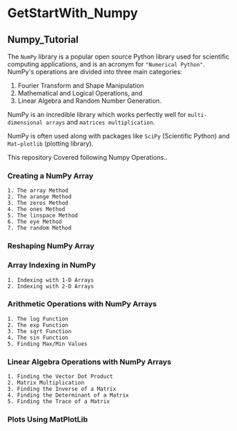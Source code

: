 # GetStartWith_Numpy
## Numpy_Tutorial

The `NumPy` library is a popular open source Python library used for scientific computing applications, and is an acronym for `"Numerical Python"`. NumPy's operations are divided into three main categories: 
1. Fourier Transform and Shape Manipulation
2. Mathematical and Logical Operations, and 
3. Linear Algebra and Random Number Generation.

NumPy is an incredible library which works perfectly well for `multi-dimensional arrays` and `matrices multiplication`.

NumPy is often used along with packages like `SciPy` (Scientific Python) and `Mat−plotlib` (plotting library).

This repository Covered following Numpy Operations..
### Creating a NumPy Array
    1. The array Method
    2. The arange Method
    3. The zeros Method
    4. The ones Method
    5. The linspace Method
    6. The eye Method
    7. The random Method
### Reshaping NumPy Array 
### Array Indexing in NumPy
    1. Indexing with 1-D Arrays
    2. Indexing with 2-D Arrays
### Arithmetic Operations with NumPy Arrays
    1. The log Function
    2. The exp Function
    3. The sqrt Function
    4. The sin Function
    5. Finding Max/Min Values
### Linear Algebra Operations with NumPy Arrays
    1. Finding the Vector Dot Product
    2. Matrix Multiplication
    3. Finding the Inverse of a Matrix
    4. Finding the Determinant of a Matrix
    5. Finding the Trace of a Matrix
### Plots Using MatPlotLib          
    
